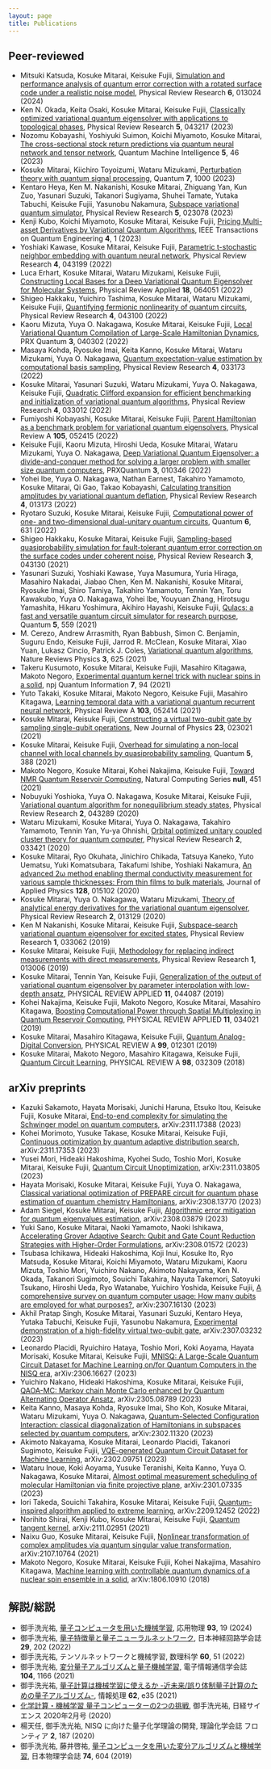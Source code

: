 ```yaml
---
layout: page
title: Publications
---
```


## Peer-reviewed

- Mitsuki Katsuda, Kosuke Mitarai, Keisuke Fujii, [Simulation and performance analysis of quantum error correction with a rotated surface code under a realistic noise model](https://doi.org/10.1103/physrevresearch.6.013024), Physical Review Research **6**, 013024 (2024)
- Ken N. Okada, Keita Osaki, Kosuke Mitarai, Keisuke Fujii, [Classically optimized variational quantum eigensolver with applications to topological phases](https://doi.org/10.1103/physrevresearch.5.043217), Physical Review Research **5**, 043217 (2023)
- Nozomu Kobayashi, Yoshiyuki Suimon, Koichi Miyamoto, Kosuke Mitarai, [The cross-sectional stock return predictions via quantum neural network and tensor network](https://doi.org/10.1007/s42484-023-00136-x), Quantum Machine Intelligence **5**, 46 (2023)
- Kosuke Mitarai, Kiichiro Toyoizumi, Wataru Mizukami, [Perturbation theory with quantum signal processing](https://doi.org/10.22331/q-2023-05-12-1000), Quantum **7**, 1000 (2023)
- Kentaro Heya, Ken M. Nakanishi, Kosuke Mitarai, Zhiguang Yan, Kun Zuo, Yasunari Suzuki, Takanori Sugiyama, Shuhei Tamate, Yutaka Tabuchi, Keisuke Fujii, Yasunobu Nakamura, [Subspace variational quantum simulator](https://doi.org/10.1103/physrevresearch.5.023078), Physical Review Research **5**, 023078 (2023)
- Kenji Kubo, Koichi Miyamoto, Kosuke Mitarai, Keisuke Fujii, [Pricing Multi-asset Derivatives by Variational Quantum Algorithms](https://doi.org/10.1109/tqe.2023.3269525), IEEE Transactions on Quantum Engineering **4**, 1 (2023)
- Yoshiaki Kawase, Kosuke Mitarai, Keisuke Fujii, [Parametric t-stochastic neighbor embedding with quantum neural network](https://doi.org/10.1103/physrevresearch.4.043199), Physical Review Research **4**, 043199 (2022)
- Luca Erhart, Kosuke Mitarai, Wataru Mizukami, Keisuke Fujii, [Constructing Local Bases for a Deep Variational Quantum Eigensolver for Molecular Systems](https://doi.org/10.1103/physrevapplied.18.064051), Physical Review Applied **18**, 064051 (2022)
- Shigeo Hakkaku, Yuichiro Tashima, Kosuke Mitarai, Wataru Mizukami, Keisuke Fujii, [Quantifying fermionic nonlinearity of quantum circuits](https://doi.org/10.1103/PhysRevResearch.4.043100), Physical Review Research **4**, 043100 (2022)
- Kaoru Mizuta, Yuya O. Nakagawa, Kosuke Mitarai, Keisuke Fujii, [Local Variational Quantum Compilation of Large-Scale Hamiltonian Dynamics](https://doi.org/10.1103/prxquantum.3.040302), PRX Quantum **3**, 040302 (2022)
- Masaya Kohda, Ryosuke Imai, Keita Kanno, Kosuke Mitarai, Wataru Mizukami, Yuya O. Nakagawa, [Quantum expectation-value estimation by computational basis sampling](https://doi.org/10.1103/physrevresearch.4.033173), Physical Review Research **4**, 033173 (2022)
- Kosuke Mitarai, Yasunari Suzuki, Wataru Mizukami, Yuya O. Nakagawa, Keisuke Fujii, [Quadratic Clifford expansion for efficient benchmarking and initialization of variational quantum algorithms](https://doi.org/10.1103/physrevresearch.4.033012), Physical Review Research **4**, 033012 (2022)
- Fumiyoshi Kobayashi, Kosuke Mitarai, Keisuke Fujii, [Parent Hamiltonian as a benchmark problem for variational quantum eigensolvers](https://doi.org/10.1103/PhysRevA.105.052415), Physical Review A **105**, 052415 (2022)
- Keisuke Fujii, Kaoru Mizuta, Hiroshi Ueda, Kosuke Mitarai, Wataru Mizukami, Yuya O. Nakagawa, [Deep Variational Quantum Eigensolver: a divide-and-conquer method for solving a larger problem with smaller size quantum computers](https://doi.org/10.1103/PRXQuantum.3.010346), PRXQuantum **3**, 010346 (2022)
- Yohei Ibe, Yuya O. Nakagawa, Nathan Earnest, Takahiro Yamamoto, Kosuke Mitarai, Qi Gao, Takao Kobayashi, [Calculating transition amplitudes by variational quantum deflation](https://doi.org/10.1103/physrevresearch.4.013173), Physical Review Research **4**, 013173 (2022)
- Ryotaro Suzuki, Kosuke Mitarai, Keisuke Fujii, [Computational power of one- and two-dimensional dual-unitary quantum circuits](https://doi.org/10.22331/q-2022-01-24-631), Quantum **6**, 631 (2022)
- Shigeo Hakkaku, Kosuke Mitarai, Keisuke Fujii, [Sampling-based quasiprobability simulation for fault-tolerant quantum error correction on the surface codes under coherent noise](https://doi.org/10.1103/physrevresearch.3.043130), Physical Review Research **3**, 043130 (2021)
- Yasunari Suzuki, Yoshiaki Kawase, Yuya Masumura, Yuria Hiraga, Masahiro Nakadai, Jiabao Chen, Ken M. Nakanishi, Kosuke Mitarai, Ryosuke Imai, Shiro Tamiya, Takahiro Yamamoto, Tennin Yan, Toru Kawakubo, Yuya O. Nakagawa, Yohei Ibe, Youyuan Zhang, Hirotsugu Yamashita, Hikaru Yoshimura, Akihiro Hayashi, Keisuke Fujii, [Qulacs: a fast and versatile quantum circuit simulator for research purpose](https://doi.org/10.22331/q-2021-10-06-559), Quantum **5**, 559 (2021)
- M. Cerezo, Andrew Arrasmith, Ryan Babbush, Simon C. Benjamin, Suguru Endo, Keisuke Fujii, Jarrod R. McClean, Kosuke Mitarai, Xiao Yuan, Lukasz Cincio, Patrick J. Coles, [Variational quantum algorithms](https://doi.org/10.1038/s42254-021-00348-9), Nature Reviews Physics **3**, 625 (2021)
- Takeru Kusumoto, Kosuke Mitarai, Keisuke Fujii, Masahiro Kitagawa, Makoto Negoro, [Experimental quantum kernel trick with nuclear spins in a solid](https://doi.org/10.1038/s41534-021-00423-0), npj Quantum Information **7**, 94 (2021)
- Yuto Takaki, Kosuke Mitarai, Makoto Negoro, Keisuke Fujii, Masahiro Kitagawa, [Learning temporal data with a variational quantum recurrent neural network](https://doi.org/10.1103/physreva.103.052414), Physical Review A **103**, 052414 (2021)
- Kosuke Mitarai, Keisuke Fujii, [Constructing a virtual two-qubit gate by sampling single-qubit operations](https://doi.org/10.1088/1367-2630/abd7bc), New Journal of Physics **23**, 023021 (2021)
- Kosuke Mitarai, Keisuke Fujii, [Overhead for simulating a non-local channel with local channels by quasiprobability sampling](https://doi.org/10.22331/q-2021-01-28-388), Quantum **5**, 388 (2021)
- Makoto Negoro, Kosuke Mitarai, Kohei Nakajima, Keisuke Fujii, [Toward NMR Quantum Reservoir Computing](https://doi.org/10.1007/978-981-13-1687-6_19), Natural Computing Series **null**, 451 (2021)
- Nobuyuki Yoshioka, Yuya O. Nakagawa, Kosuke Mitarai, Keisuke Fujii, [Variational quantum algorithm for nonequilibrium steady states](https://doi.org/10.1103/physrevresearch.2.043289), Physical Review Research **2**, 043289 (2020)
- Wataru Mizukami, Kosuke Mitarai, Yuya O. Nakagawa, Takahiro Yamamoto, Tennin Yan, Yu-ya Ohnishi, [Orbital optimized unitary coupled cluster theory for quantum computer](https://doi.org/10.1103/physrevresearch.2.033421), Physical Review Research **2**, 033421 (2020)
- Kosuke Mitarai, Ryo Okuhata, Jinichiro Chikada, Tatsuya Kaneko, Yuto Uematsu, Yuki Komatsubara, Takafumi Ishibe, Yoshiaki Nakamura, [An advanced 2ω method enabling thermal conductivity measurement for various sample thicknesses: From thin films to bulk materials](https://doi.org/10.1063/5.0007302), Journal of Applied Physics **128**, 015102 (2020)
- Kosuke Mitarai, Yuya O. Nakagawa, Wataru Mizukami, [Theory of analytical energy derivatives for the variational quantum eigensolver](https://doi.org/10.1103/PhysRevResearch.2.013129), Physical Review Research **2**, 013129 (2020)
- Ken M Nakanishi, Kosuke Mitarai, Keisuke Fujii, [Subspace-search variational quantum eigensolver for excited states](https://doi.org/10.1103/PhysRevResearch.1.033062), Physical Review Research **1**, 033062 (2019)
- Kosuke Mitarai, Keisuke Fujii, [Methodology for replacing indirect measurements with direct measurements](https://doi.org/10.1103/PhysRevResearch.1.013006), Physical Review Research **1**, 013006 (2019)
- Kosuke Mitarai, Tennin Yan, Keisuke Fujii, [Generalization of the output of variational quantum eigensolver by parameter interpolation with low-depth ansatz](https://doi.org/10.1103/PhysRevApplied.11.044087), PHYSICAL REVIEW APPLIED **11**, 044087 (2019)
- Kohei Nakajima, Keisuke Fujii, Makoto Negoro, Kosuke Mitarai, Masahiro Kitagawa, [Boosting Computational Power through Spatial Multiplexing in Quantum Reservoir Computing](https://doi.org/10.1103/PhysRevApplied.11.034021), PHYSICAL REVIEW APPLIED **11**, 034021 (2019)
- Kosuke Mitarai, Masahiro Kitagawa, Keisuke Fujii, [Quantum Analog-Digital Conversion](https://doi.org/10.1103/PhysRevA.99.012301), PHYSICAL REVIEW A **99**, 012301 (2019)
- Kosuke Mitarai, Makoto Negoro, Masahiro Kitagawa, Keisuke Fujii, [Quantum Circuit Learning](https://doi.org/10.1103/PhysRevA.98.032309), PHYSICAL REVIEW A **98**, 032309 (2018)

## arXiv preprints

- Kazuki Sakamoto, Hayata Morisaki, Junichi Haruna, Etsuko Itou, Keisuke Fujii, Kosuke Mitarai, [End-to-end complexity for simulating the Schwinger model on quantum computers](https://arxiv.org/abs/arXiv:2311.17388), arXiv:2311.17388 (2023)
- Kohei Morimoto, Yusuke Takase, Kosuke Mitarai, Keisuke Fujii, [Continuous optimization by quantum adaptive distribution search](https://arxiv.org/abs/arXiv:2311.17353), arXiv:2311.17353 (2023)
- Yusei Mori, Hideaki Hakoshima, Kyohei Sudo, Toshio Mori, Kosuke Mitarai, Keisuke Fujii, [Quantum Circuit Unoptimization](https://arxiv.org/abs/arXiv:2311.03805), arXiv:2311.03805 (2023)
- Hayata Morisaki, Kosuke Mitarai, Keisuke Fujii, Yuya O. Nakagawa, [Classical variational optimization of PREPARE circuit for quantum phase estimation of quantum chemistry Hamiltonians](https://arxiv.org/abs/arXiv:2308.13770), arXiv:2308.13770 (2023)
- Adam Siegel, Kosuke Mitarai, Keisuke Fujii, [Algorithmic error mitigation for quantum eigenvalues estimation](https://arxiv.org/abs/arXiv:2308.03879), arXiv:2308.03879 (2023)
- Yuki Sano, Kosuke Mitarai, Naoki Yamamoto, Naoki Ishikawa, [Accelerating Grover Adaptive Search: Qubit and Gate Count Reduction Strategies with Higher-Order Formulations](https://arxiv.org/abs/arXiv:2308.01572), arXiv:2308.01572 (2023)
- Tsubasa Ichikawa, Hideaki Hakoshima, Koji Inui, Kosuke Ito, Ryo Matsuda, Kosuke Mitarai, Koichi Miyamoto, Wataru Mizukami, Kaoru Mizuta, Toshio Mori, Yuichiro Nakano, Akimoto Nakayama, Ken N. Okada, Takanori Sugimoto, Souichi Takahira, Nayuta Takemori, Satoyuki Tsukano, Hiroshi Ueda, Ryo Watanabe, Yuichiro Yoshida, Keisuke Fujii, [A comprehensive survey on quantum computer usage: How many qubits are employed for what purposes?](https://arxiv.org/abs/arXiv:2307.16130), arXiv:2307.16130 (2023)
- Akhil Pratap Singh, Kosuke Mitarai, Yasunari Suzuki, Kentaro Heya, Yutaka Tabuchi, Keisuke Fujii, Yasunobu Nakamura, [Experimental demonstration of a high-fidelity virtual two-qubit gate](https://arxiv.org/abs/arXiv:2307.03232), arXiv:2307.03232 (2023)
- Leonardo Placidi, Ryuichiro Hataya, Toshio Mori, Koki Aoyama, Hayata Morisaki, Kosuke Mitarai, Keisuke Fujii, [MNISQ: A Large-Scale Quantum Circuit Dataset for Machine Learning on/for Quantum Computers in the NISQ era](https://arxiv.org/abs/arXiv:2306.16627), arXiv:2306.16627 (2023)
- Yuichiro Nakano, Hideaki Hakoshima, Kosuke Mitarai, Keisuke Fujii, [QAOA-MC: Markov chain Monte Carlo enhanced by Quantum Alternating Operator Ansatz](https://arxiv.org/abs/arXiv:2305.08789), arXiv:2305.08789 (2023)
- Keita Kanno, Masaya Kohda, Ryosuke Imai, Sho Koh, Kosuke Mitarai, Wataru Mizukami, Yuya O. Nakagawa, [Quantum-Selected Configuration Interaction: classical diagonalization of Hamiltonians in subspaces selected by quantum computers](https://arxiv.org/abs/arXiv:2302.11320), arXiv:2302.11320 (2023)
- Akimoto Nakayama, Kosuke Mitarai, Leonardo Placidi, Takanori Sugimoto, Keisuke Fujii, [VQE-generated Quantum Circuit Dataset for Machine Learning](https://arxiv.org/abs/arXiv:2302.09751), arXiv:2302.09751 (2023)
- Wataru Inoue, Koki Aoyama, Yusuke Teranishi, Keita Kanno, Yuya O. Nakagawa, Kosuke Mitarai, [Almost optimal measurement scheduling of molecular Hamiltonian via finite projective plane](https://arxiv.org/abs/arXiv:2301.07335), arXiv:2301.07335 (2023)
- Iori Takeda, Souichi Takahira, Kosuke Mitarai, Keisuke Fujii, [Quantum-inspired algorithm applied to extreme learning](https://arxiv.org/abs/arXiv:2209.12452), arXiv:2209.12452 (2022)
- Norihito Shirai, Kenji Kubo, Kosuke Mitarai, Keisuke Fujii, [Quantum tangent kernel](https://arxiv.org/abs/arXiv:2111.02951), arXiv:2111.02951 (2021)
- Naixu Guo, Kosuke Mitarai, Keisuke Fujii, [Nonlinear transformation of complex amplitudes via quantum singular value transformation](https://arxiv.org/abs/arXiv:2107.10764), arXiv:2107.10764 (2021)
- Makoto Negoro, Kosuke Mitarai, Keisuke Fujii, Kohei Nakajima, Masahiro Kitagawa, [Machine learning with controllable quantum dynamics of a nuclear spin ensemble in a solid](https://arxiv.org/abs/arXiv:1806.10910), arXiv:1806.10910 (2018)

## 解説/総説

- 御手洗光祐, [量子コンピュータを用いた機械学習](https://doi.org/10.11470/oubutsu.93.1_19), 応用物理 **93**, 19 (2024)
- 御手洗光祐, [量子特徴量と量子ニューラルネットワーク](https://doi.org/10.3902/jnns.29.202), 日本神経回路学会誌 **29**, 202 (2022)
- 御手洗光祐, テンソルネットワークと機械学習, 数理科学 **60**, 51 (2022)
- 御手洗光祐, [変分量子アルゴリズムと量子機械学習](https://app.journal.ieice.org/trial/104_11/k104_11_1166/index.html), 電子情報通信学会誌 **104**, 1166 (2021)
- 御手洗光祐, [量子計算は機械学習に使えるか -近未来/誤り体制量子計算のための量子アルゴリズム-](http://id.nii.ac.jp/1001/00210284/), 情報処理 **62**, e35 (2021)
- [化学計算・機械学習 量子コンピューターの2つの挑戦](https://www.nikkei-science.com/202002_040.html), 御手洗光祐, 日経サイエンス 2020年2月号 (2020)
- 楊天任, 御手洗光祐, NISQ に向けた量子化学理論の開発, 理論化学会誌 フロンティア **2**, 187 (2020)
- 御手洗光祐, 藤井啓祐, [量子コンピュータを用いた変分アルゴリズムと機械学習](https://doi.org/10.11316/butsuri.74.9_604), 日本物理学会誌 **74**, 604 (2019)
